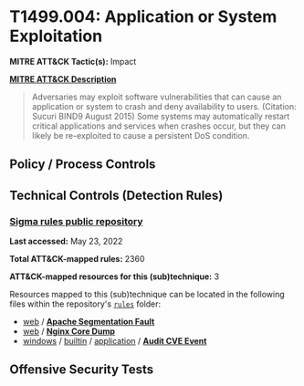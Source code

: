 # T1499.004: Application or System Exploitation
**MITRE ATT&CK Tactic(s):** Impact

**[MITRE ATT&CK Description](https://attack.mitre.org/techniques/T1499/004)**
<blockquote>Adversaries may exploit software vulnerabilities that can cause an application or system to crash and deny availability to users. (Citation: Sucuri BIND9 August 2015) Some systems may automatically restart critical applications and services when crashes occur, but they can likely be re-exploited to cause a persistent DoS condition.</blockquote>

## Policy / Process Controls
## Technical Controls (Detection Rules)
### [Sigma rules public repository](https://github.com/SigmaHQ/sigma)
**Last accessed:** May 23, 2022

**Total ATT&CK-mapped rules:** 2360

**ATT&CK-mapped resources for this (sub)technique:** 3

Resources mapped to this (sub)technique can be located in the following files within the repository's <code>[rules](https://github.com/SigmaHQ/sigma/tree/master/rules)</code> folder:

* [web](https://github.com/SigmaHQ/sigma/tree/master/rules/web/) / **[Apache Segmentation Fault](https://github.com/SigmaHQ/sigma/blob/master/rules/web/web_apache_segfault.yml)**
* [web](https://github.com/SigmaHQ/sigma/tree/master/rules/web/) / **[Nginx Core Dump](https://github.com/SigmaHQ/sigma/blob/master/rules/web/web_nginx_core_dump.yml)**
* [windows](https://github.com/SigmaHQ/sigma/tree/master/rules/windows/) / [builtin](https://github.com/SigmaHQ/sigma/tree/master/rules/windows/builtin/) / [application](https://github.com/SigmaHQ/sigma/tree/master/rules/windows/builtin/application/) / **[Audit CVE Event](https://github.com/SigmaHQ/sigma/blob/master/rules/windows/builtin/application/win_audit_cve.yml)**


## Offensive Security Tests
